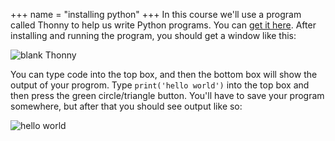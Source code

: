 +++
name = "installing python"
+++
In this course we'll use a program called Thonny to help us write
Python programs. You can [get it here](http://thonny.org). After
installing and running the program, you should get a window like this:

![blank Thonny](blank.png)

You can type code into the top box, and then the bottom box will show
the output of your progrom. Type `print('hello world')` into the top
box and then press the green circle/triangle button. You'll have to
save your program somewhere, but after that you should see output like
so:

![hello world](hello.png)



<!--
At the end of the day, computers only understand ones and zeros
(a.k.a. binary). At some point, any program you run must be converted
into binary. However, writing programs in binary is a real drag, so
instead we write them in various programming languages. Then we use
another program that automatically converts the stuff we type into
binary. For Python, this converter program is called the Python
interpreter. You must download and install it:

 - **Ubuntu Linux:** Type `sudo apt-get install python3` in the
   terminal.
 - **Windows:** Download and run the [Windows
   installer](https://www.python.org/ftp/python/3.6.1/python-3.6.1.exe) (but see the note below).
 - **OS X:** Download and run the [OS X installer](
   https://www.python.org/ftp/python/3.6.1/python-3.6.1-macosx10.6.pkg).

On Windows, make sure you check the box that says "Add Python 3.6 to
PATH":

![Python installer](screen.png)

Once you have it installed, open the command line interface and type `python
--version`. If you're
on Linux and it doesn't work, try `python3 --version`. You should get something
like this:

<pre>
$ <b>python --version</b>
Python 3.5.2
</pre>

{{% note %}}
If you are on Windows and you didn't check "Add Python 3.6 to PATH",
the `python` command won't be available. Instead you could type `py
--version`, or you could reinstall Python and make sure to check the
box this time.

Also, the `$` is my prompt. It's the equivalent of `C:\Users\jacob>`
on Windows. You can ignore it; you don't need to type it.
{{% /note %}}






Now that you have Python installed, I'll show you how to run a Python
program that I wrote. Download [this file](/files/hilo.py). Normally
when you download a program, you click on it to make it run
automatically. Instead of doing that, I'll show you how to run the
program from the command line.

Open the command line and
use the `cd` command to move to the same folder where you saved the
program. Type `python hilo.py` (or `py hilo.py`) to run the program. For
example, if the file was saved in `Downloads`, then you would use the
following commands:

<pre>
$ <b>cd Downloads</b>
$ <b>python hilo.py </b>
</pre>

After running those commands, you'll see this output:

```
I'm thinking of a number between 1 and 100, sucka
You have 7 guesses left.
Pick a number:
```

Good luck.

{{% tip %}}
Try pressing Control-C while you're playing the game. It will end the
current program without making you play to the end.
{{% /tip %}}

Now that you know how to run a Python program, the only thing left is
to learn how to make the programs in the first place (how hard could it be?).
In the next episode, you'll learn how to mess around with your first Python
commands.
-->
